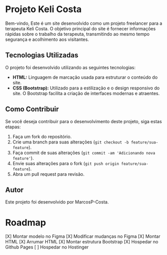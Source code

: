 # Projeto Keli Costa

Bem-vindo, Este é um site desenvolvido como um projeto freelancer para a terapeuta Keli Costa. 
O objetivo principal do site é fornecer informações rápidas sobre o trabalho da terapeuta, transmitindo ao mesmo tempo segurança e acolhimento aos visitantes.

## Tecnologias Utilizadas

O projeto foi desenvolvido utilizando as seguintes tecnologias:

- **HTML:** Linguagem de marcação usada para estruturar o conteúdo do site.
- **CSS (Bootstrap):** Utilizado para a estilização e o design responsivo do site. O Bootstrap facilita a criação de interfaces modernas e atraentes.

## Como Contribuir

Se você deseja contribuir para o desenvolvimento deste projeto, siga estas etapas:

1. Faça um fork do repositório.
2. Crie uma branch para suas alterações (`git checkout -b feature/sua-feature`).
3. Faça commit de suas alterações (`git commit -am 'Adicionando nova feature'`).
4. Envie suas alterações para o fork (`git push origin feature/sua-feature`).
5. Abra um pull request para revisão.

## Autor

Este projeto foi desenvolvido por MarcosP-Costa.

# Roadmap
[X] Montar modelo no Figma
[X] Modificar mudanças no Figma
[X] Montar HTML
[X] Arrumar HTML
[X] Montar estrutura Bootstrap
[X] Hospedar no Github Pages
[ ] Hospedar no Hostinger 




